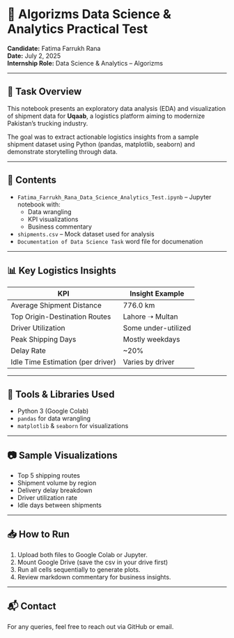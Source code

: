 # 🚚 Algorizms Data Science & Analytics Practical Test

**Candidate:** Fatima Farrukh Rana  
**Date:** July 2, 2025  
**Internship Role:** Data Science & Analytics – Algorizms

---

## 📌 Task Overview

This notebook presents an exploratory data analysis (EDA) and visualization of shipment data for **Uqaab**, a logistics platform aiming to modernize Pakistan’s trucking industry.

The goal was to extract actionable logistics insights from a sample shipment dataset using Python (pandas, matplotlib, seaborn) and demonstrate storytelling through data.

---

## 📁 Contents

- `Fatima_Farrukh_Rana_Data_Science_Analytics_Test.ipynb` – Jupyter notebook with:
  - Data wrangling
  - KPI visualizations
  - Business commentary
- `shipments.csv` – Mock dataset used for analysis
- `Documentation of Data Science Task` word file for documenation 

---

## 📊 Key Logistics Insights

| KPI                                | Insight Example |
|------------------------------------|------------------|
| Average Shipment Distance          | 776.0 km         |
| Top Origin-Destination Routes      | Lahore ➝ Multan  |
| Driver Utilization                 | Some under-utilized |
| Peak Shipping Days                 | Mostly weekdays  |
| Delay Rate                         | ~20%             |
| Idle Time Estimation (per driver) | Varies by driver |

---

## 🧪 Tools & Libraries Used

- Python 3 (Google Colab)
- `pandas` for data wrangling
- `matplotlib` & `seaborn` for visualizations

---

## 📷 Sample Visualizations

- Top 5 shipping routes
- Shipment volume by region
- Delivery delay breakdown
- Driver utilization rate
- Idle days between shipments

---

## 📥 How to Run

1. Upload both files to Google Colab or Jupyter.
2. Mount Google Drive (save the csv in your drive first)
3. Run all cells sequentially to generate plots.
4. Review markdown commentary for business insights.

---

## 📬 Contact

For any queries, feel free to reach out via GitHub or email.  
